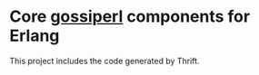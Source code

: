 # Core [gossiperl](https://github.com/gossiperl/gossiperl) components for Erlang

This project includes the code generated by Thrift.
